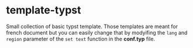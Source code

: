 # template-typst
Small collection of basic typst template.
Those templates are meant for french document but you can easily change that by modyifing the `lang` and `region` parameter of the `set text` function in the **conf.typ** file.
